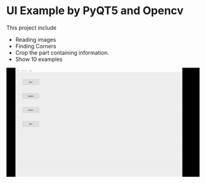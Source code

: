 # UI Example by PyQT5 and Opencv

This project include
* Reading images
* Finding Corners
* Crop the part containing information.
* Show 10 examples 

<img src="show.gif"/>


